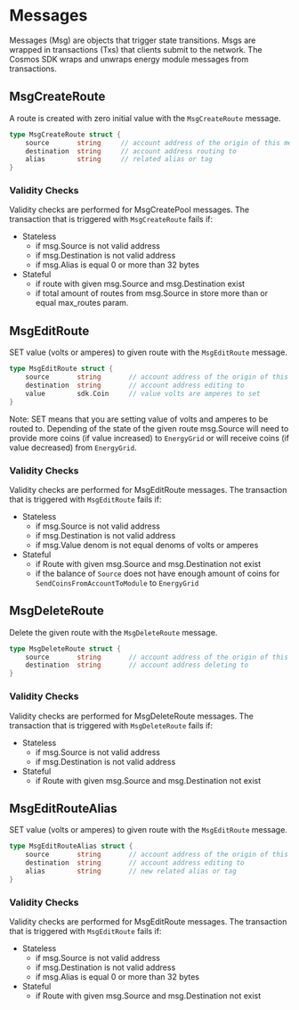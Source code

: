 # Messages

Messages (Msg) are objects that trigger state transitions. 
Msgs are wrapped in transactions (Txs) that clients submit to the network. 
The Cosmos SDK wraps and unwraps energy module messages from transactions.

## MsgCreateRoute

A route is created with zero initial value with the `MsgCreateRoute` message.

```go
type MsgCreateRoute struct {
    source       string     // account address of the origin of this message
    destination  string     // account address routing to
    alias        string     // related alias or tag
}
```

### Validity Checks

Validity checks are performed for MsgCreatePool messages. The transaction that is triggered with `MsgCreateRoute` fails if:

- Stateless
    - if msg.Source is not valid address
    - if msg.Destination is not valid address
    - if msg.Alias is equal 0 or more than 32 bytes
- Stateful 
    - if route with given msg.Source and msg.Destination exist
    - if total amount of routes from msg.Source in store more than or equal max_routes param.

## MsgEditRoute

SET value (volts or amperes) to given route with the `MsgEditRoute` message.

```go
type MsgEditRoute struct {
    source       string       // account address of the origin of this message
    destination  string       // account address editing to
    value        sdk.Coin     // value volts are amperes to set
}
```

Note: SET means that you are setting value of volts and amperes to be routed to. 
Depending of the state of the given route msg.Source will need to provide more coins (if value increased) to `EnergyGrid` or will receive coins (if value decreased) from `EnergyGrid`.

### Validity Checks

Validity checks are performed for MsgEditRoute messages. The transaction that is triggered with `MsgEditRoute` fails if:

- Stateless
    - if msg.Source is not valid address
    - if msg.Destination is not valid address
    - if msg.Value denom is not equal denoms of volts or amperes
- Stateful
    - if Route with given msg.Source and msg.Destination not exist
    - if the balance of `Source` does not have enough amount of coins for `SendCoinsFromAccountToModule` to `EnergyGrid`

## MsgDeleteRoute

Delete the given route with the `MsgDeleteRoute` message.

```go
type MsgDeleteRoute struct {
    source       string       // account address of the origin of this message
    destination  string       // account address deleting to
}
```

### Validity Checks

Validity checks are performed for MsgDeleteRoute messages. The transaction that is triggered with `MsgDeleteRoute` fails if:

- Stateless
    - if msg.Source is not valid address
    - if msg.Destination is not valid address
- Stateful
    - if Route with given msg.Source and msg.Destination not exist

## MsgEditRouteAlias

SET value (volts or amperes) to given route with the `MsgEditRoute` message.

```go
type MsgEditRouteAlias struct {
    source       string       // account address of the origin of this message
    destination  string       // account address editing to 
    alias        string       // new related alias or tag
}
```

### Validity Checks

Validity checks are performed for MsgEditRoute messages. The transaction that is triggered with `MsgEditRoute` fails if:

- Stateless
    - if msg.Source is not valid address
    - if msg.Destination is not valid address
    - if msg.Alias is equal 0 or more than 32 bytes
- Stateful
    - if Route with given msg.Source and msg.Destination not exist
